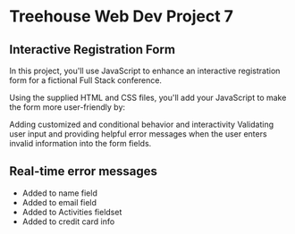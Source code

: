 # Treehouse Web Dev Project 7
## Interactive Registration Form

In this project, you'll use JavaScript to enhance an interactive registration form for a fictional Full Stack conference.

Using the supplied HTML and CSS files, you'll add your JavaScript to make the form more user-friendly by:

Adding customized and conditional behavior and interactivity
Validating user input and providing helpful error messages when the user enters invalid information into the form fields.


## Real-time error messages
- Added to name field
- Added to email field
- Added to Activities fieldset
- Added to credit card info